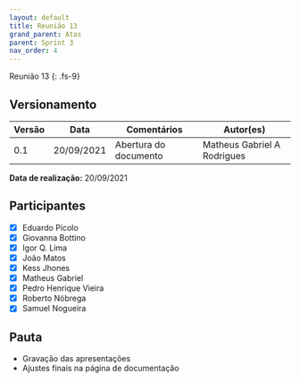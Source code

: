 ```yaml
---
layout: default
title: Reunião 13
grand_parent: Atas
parent: Sprint 3
nav_order: 4
---
```


Reunião 13
{: .fs-9}

## Versionamento

| Versão | Data       | Comentários           | Autor(es)                    |
| ------ | ---------- | --------------------- | ---------------------------- |
| 0.1    | 20/09/2021 | Abertura do documento | Matheus Gabriel A Rodrigues  |

__Data de realização:__ 20/09/2021

## Participantes

- [X] Eduardo Pícolo
- [X] Giovanna Bottino
- [X] Igor Q. Lima
- [X] João Matos
- [X] Kess Jhones
- [X] Matheus Gabriel
- [X] Pedro Henrique Vieira
- [X] Roberto Nóbrega
- [X] Samuel Nogueira

## Pauta

- Gravação das apresentações
- Ajustes finais na página de documentação
